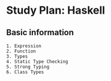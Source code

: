 # Study Plan: Haskell

## Basic information

    1. Expression
    2. Function
    3. Types
    4. Static Type Checking
    5. Strong Typing
    6. Class Types